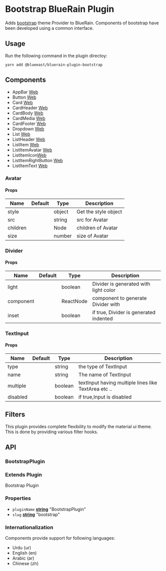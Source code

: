 # Bootstrap BlueRain Plugin

Adds [bootstrap](http://getbootstrap.com) theme Provider to BlueRain.
Components of bootstrap have been developed using a common interface.

## Usage

Run the following command in the plugin directoy:

```shell
yarn add @blueeast/bluerain-plugin-bootstrap
```


## Components

- AppBar [Web](https://reactstrap.github.io/components/navbar/)
- Button [Web](https://reactstrap.github.io/components/buttons/)
- Card   [Web](https://reactstrap.github.io/components/card/)
- CardHeader [Web](https://getbootstrap.com/docs/4.1/components/card/)
- CardBody [Web](https://getbootstrap.com/docs/4.1/components/card/)
- CardMedia [Web](https://getbootstrap.com/docs/4.1/components/card/)
- CardFooter [Web](https://getbootstrap.com/docs/4.1/components/card/)
- Dropdown  [Web](https://reactstrap.github.io/components/dropdowns/)  
- List [Web](https://reactstrap.github.io/components/listgroup/)  
- ListHeader [Web](https://reactstrap.github.io/components/listgroup/)  
- ListItem [Web](https://reactstrap.github.io/components/listgroup/)  
- ListItemAvatar [Web](https://reactstrap.github.io/components/listgroup/)  
- ListItemIcon[Web](https://reactstrap.github.io/components/listgroup/)  
- ListItemRightButton [Web](https://reactstrap.github.io/components/listgroup/)  
- ListItemText [Web](https://reactstrap.github.io/components/listgroup/)  

### Avatar

#### **Props**

| Name       | Default | Type   | Description                           |
| ---------- | ------- | ------ | ------------------------------------- |
| style   |         | object |Get the style object |
| src     |         | string | src for Avatar       |
| children |         | Node |children of Avatar|
| size      |         | number | size of Avatar|

### Divider

#### **Props**

| Name       | Default | Type   | Description                           |
| ---------- | ------- | ------ | ------------------------------------- |
| light   |         | boolean | Divider is generated with light color|
| component     |         | ReactNode | component to generate Divider with|
| inset |         | boolean |if true, Divider is generated indented|



### TextInput

#### **Props**

| Name       | Default | Type   | Description                           |
| ---------- | ------- | ------ | ------------------------------------- |
| type   |         | string | the type of TextInput|
| name     |         | string | The name of TextInput|
| multiple |         | boolean |textInput having multiple lines like TextArea etc ..|
| disabled |         | boolean |if true,Input is disabled|



## Filters

This plugin provides complete flexibility to modify the material ui theme. This is done by providing various filter hooks.

## API

<!-- Generated by documentation.js. Update this documentation by updating the source code. -->

### BootstrapPlugin

### **Extends Plugin**

Bootstrap Plugin

### **Properties**

- `pluginName` **[string](https://developer.mozilla.org/en-US/docs/Web/JavaScript/Reference/Global_Objects/String)** "BootstrapPlugin"
- `slug` **[string](https://developer.mozilla.org/en-US/docs/Web/JavaScript/Reference/Global_Objects/String)** "bootstrap"

### **Internationalization**

Components provide support for following languages:

- Urdu (ur)
- English (en)
- Arabic (ar)
- Chinese (zh)